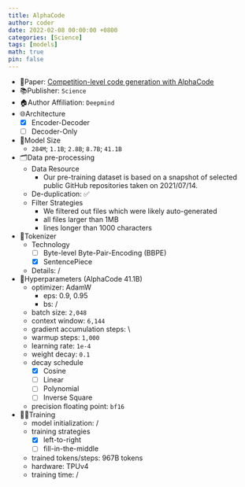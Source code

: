 ```yaml
---
title: AlphaCode
author: coder
date: 2022-02-08 00:00:00 +0800
categories: [Science]
tags: [models]
math: true
pin: false
---
```


- 📙Paper: [Competition-level code generation with AlphaCode](https://www.science.org/doi/full/10.1126/science.abq1158)
- 📚Publisher: `Science`
- 🏠Author Affiliation: `Deepmind`
- 🌐Architecture
  + [x] Encoder-Decoder
  + [ ] Decoder-Only
- 📏Model Size
  + `284M`; `1.1B`; `2.8B`; `8.7B`; `41.1B`
- 🗂️Data pre-processing
  + Data Resource
    * Our pre-training dataset is based on a snapshot of selected public GitHub repositories taken on 2021/07/14.
  + De-duplication: ✅
  + Filter Strategies
    * We filtered out files which were likely auto-generated
    * all files larger than 1MB
    * lines longer than 1000 characters
- 🍉Tokenizer
  + Technology
    * [ ] Byte-level Byte-Pair-Encoding (BBPE)
    * [x] SentencePiece
  + Details: /
- 🧪Hyperparameters (AlphaCode 41.1B)
  + optimizer: AdamW
    * eps: 0.9, 0.95
    * bs: /
  + batch size: `2,048`
  + context window: `6,144`
  + gradient accumulation steps: \
  + warmup steps: `1,000`
  + learning rate: `1e-4`
  + weight decay: `0.1`
  + decay schedule
    * [x] Cosine
    * [ ] Linear
    * [ ] Polynomial
    * [ ] Inverse Square
  + precision floating point: `bf16`
- 🏃‍♀️Training
  + model initialization: /
  + training strategies
    * [x] left-to-right
    * [ ] fill-in-the-middle
  + trained tokens/steps: 967B tokens
  + hardware: TPUv4
  + training time: /
